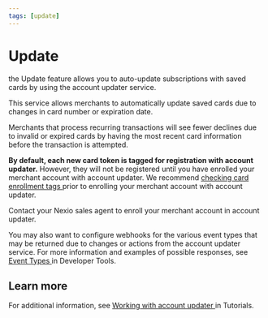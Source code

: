 ```yaml
---
tags: [update]
---
```

# Update
the Update feature allows you to auto-update subscriptions with saved cards by using the account updater service.

This service allows merchants to automatically update saved cards due to changes in card number or expiration date.

Merchants that process recurring transactions will see fewer declines due to invalid or expired cards
by having the most recent card information before the transaction is attempted.

**By default, each new card token is tagged for registration with account updater.**
However, they will not be registered until you have enrolled your merchant account with account updater.
We recommend [checking card enrollment tags <i role="img" aria-hidden="true" class="sl-icon far fa-external-link-alt fa-xs"></i>](docs/update/checking_existing.md) prior to enrolling your merchant account with account updater.

Contact your Nexio sales agent to enroll your merchant account in account updater.

You may also want to configure webhooks for the various event types that may be returned due to changes or actions from the account updater service. For more information and examples of possible responses, see [Event Types <i role="img" aria-hidden="true" class="sl-icon far fa-external-link-alt fa-xs"></i>](https://docs-beta.nexiopay.com/docs/developer-tools/docs/webhooks/webhooks.md#event-types) in Developer Tools.

## Learn more
For additional information, see [Working with account updater <i role="img" aria-hidden="true" class="sl-icon far fa-external-link-alt fa-xs"></i>](docs/update/update.md) in Tutorials.